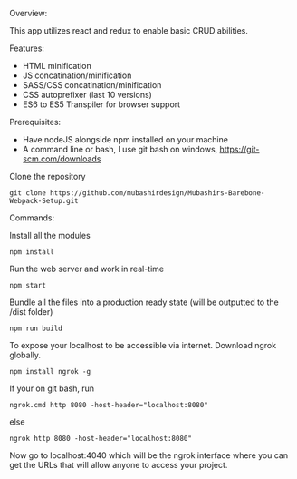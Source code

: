 Overview:

This app utilizes react and redux to enable basic CRUD abilities.


Features:
- HTML minification
- JS concatination/minification
- SASS/CSS concatination/minification
- CSS autoprefixer (last 10 versions)
- ES6 to ES5 Transpiler for browser support

Prerequisites:
- Have nodeJS alongside npm installed on your machine
- A command line or bash, I use git bash on windows, https://git-scm.com/downloads


Clone the repository

```
git clone https://github.com/mubashirdesign/Mubashirs-Barebone-Webpack-Setup.git
```

Commands:

Install all the modules
```
npm install
```

Run the web server and work in real-time
```
npm start
```

Bundle all the files into a production ready state (will be outputted to the /dist folder)
```
npm run build
```

To expose your localhost to be accessible via internet. Download ngrok globally.
```
npm install ngrok -g
```

If your on git bash, run 
```
ngrok.cmd http 8080 -host-header="localhost:8080"
```
else 
```
ngrok http 8080 -host-header="localhost:8080"
```

Now go to localhost:4040 which will be the ngrok interface where you can get the URLs that will allow anyone to access your project.




